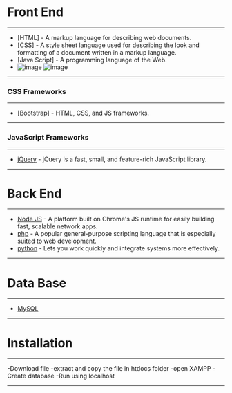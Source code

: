 # Front End
***
- [HTML] - A markup language for describing web documents.
- [CSS] - A style sheet language used for describing the look and formatting of a document written in a markup language.
- [Java Script] - A programming language of the Web.
- ![image](https://user-images.githubusercontent.com/104117779/168641164-40c10ae7-98af-4a9a-80cd-955d9dbb4e85.png)
![image](https://user-images.githubusercontent.com/104117779/168641240-bdffb81a-60b4-4aa7-8600-52468846f60d.png)

***
### CSS Frameworks
***
- [Bootstrap] - HTML, CSS, and JS frameworks.

***
### JavaScript Frameworks
***
- [jQuery](http://jquery.com/) - jQuery is a fast, small, and feature-rich JavaScript library.
   

***


# Back End
***
- [Node JS](http://nodejs.org/) - A platform built on Chrome's JS runtime for easily building fast, scalable network apps.
- [php](http://php.net/) - A popular general-purpose scripting language that is especially suited to web development.
- [python](https://www.python.org/) - Lets you work quickly and integrate systems more effectively.

***
   
# Data Base
***
- [MySQL](http://www.mysql.com/)

***
# Installation
***
-Download file
-extract  and copy the file in htdocs folder
-open XAMPP
-Create database
-Run using localhost
***
